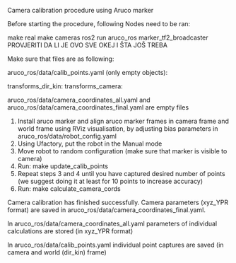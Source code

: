 Camera calibration procedure using Aruco marker

Before starting the procedure, following Nodes need to be ran:

make real
make cameras
ros2 run aruco_ros marker_tf2_broadcaster
PROVJERITI DA LI JE OVO SVE OKEJ I ŠTA JOŠ TREBA

Make sure that files are as following:

aruco_ros/data/calib_points.yaml (only empty objects):

transforms_dir_kin: 
transforms_camera:

aruco_ros/data/camera_coordinates_all.yaml and aruco_ros/data/camera_coordinates_final.yaml are empty files

1. Install aruco marker and align aruco marker frames in camera frame and world frame using RViz visualisation, by adjusting bias parameters in aruco_ros/data/robot_config.yaml
2. Using Ufactory, put the robot in the Manual mode
3. Move robot to random configuration (make sure that marker is visible to camera)
4. Run: make update_calib_points
5. Repeat steps 3 and 4 until you have captured desired number of points (we suggest doing it at least for 10 points to increase accuracy)
6. Run: make calculate_camera_cords

Camera calibration has finished successfully. Camera parameters (xyz_YPR format) are saved in aruco_ros/data/camera_coordinates_final.yaml.

In aruco_ros/data/camera_coordinates_all.yaml parameters of individual calculations are stored (in xyz_YPR format)

In aruco_ros/data/calib_points.yaml individual point captures are saved (in camera and world (dir_kin) frame)
